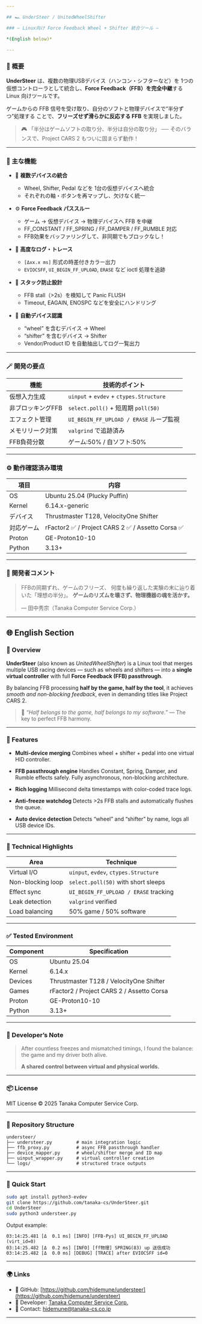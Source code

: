 ```yaml
---

## 🏎️ UnderSteer / UnitedWheelShifter

### ― Linux向け Force Feedback Wheel + Shifter 統合ツール ―

*(English below)*

---
```


### 🎯 概要

**UnderSteer** は、複数の物理USBデバイス（ハンコン・シフターなど）を
1つの仮想コントローラとして統合し、**Force Feedback（FFB）を完全中継**する
Linux 向けツールです。

ゲームからの FFB 信号を受け取り、自分のソフトと物理デバイスで“半分ずつ”処理する
ことで、**フリーズせず滑らかに反応する FFB** を実現しました。

> 🎮 「半分はゲームソフトの取り分、半分は自分の取り分」
> ── そのバランスで、Project CARS 2 もついに固まらず動作！

---

### 🧩 主な機能

* 🧠 **複数デバイスの統合**

  * Wheel, Shifter, Pedal などを 1台の仮想デバイスへ統合
  * それぞれの軸・ボタンを再マップし、欠けなく統一

* ⚙️ **Force Feedback パススルー**

  * ゲーム → 仮想デバイス → 物理デバイスへ FFB を中継
  * FF_CONSTANT / FF_SPRING / FF_DAMPER / FF_RUMBLE 対応
  * FFB効果をバッファリングして、非同期でもブロックなし！

* 🧾 **高度なログ・トレース**

  * `[Δxx.x ms]` 形式の時差付きカラー出力
  * `EVIOCSFF`, `UI_BEGIN_FF_UPLOAD`, `ERASE` など ioctl 処理を追跡

* 🧯 **スタック防止設計**

  * FFB stall（>2s）を検知して Panic FLUSH
  * Timeout, EAGAIN, ENOSPC などを安全にハンドリング

* 🧠 **自動デバイス認識**

  * “wheel” を含むデバイス → Wheel
  * “shifter” を含むデバイス → Shifter
  * Vendor/Product ID を自動抽出してログ一覧出力

---

### 🪄 開発の要点

| 機能         | 技術的ポイント                                 |
| ---------- | --------------------------------------- |
| 仮想入力生成     | `uinput` + `evdev` + `ctypes.Structure` |
| 非ブロッキングFFB | `select.poll()` + 短周期 `poll(50)`        |
| エフェクト管理    | `UI_BEGIN_FF_UPLOAD / ERASE` ループ監視      |
| メモリリーク対策   | `valgrind` で追跡済み                        |
| FFB負荷分散    | ゲーム:50% / 自ソフト:50%                      |

---

### ⚙️ 動作確認済み環境

| 項目     | 内容                                              |
| ------ | ----------------------------------------------- |
| OS     | Ubuntu 25.04 (Plucky Puffin)                    |
| Kernel | 6.14.x-generic                                  |
| デバイス   | Thrustmaster T128, VelocityOne Shifter          |
| 対応ゲーム  | rFactor2 ✅ / Project CARS 2 ✅ / Assetto Corsa ✅ |
| Proton | GE-Proton10-10                                  |
| Python | 3.13+                                           |

---

### 🧠 開発者コメント

> FFBの同期ずれ、ゲームのフリーズ、
> 何度も繰り返した実験の末に辿り着いた「理想の半分」。
> **ゲームのリズムを壊さず、物理機器の魂を活かす。**
>
> ― 田中秀宗（Tanaka Computer Service Corp.）

---

## 🌐 English Section

### 🎯 Overview

**UnderSteer** (also known as *UnitedWheelShifter*) is a Linux tool that merges multiple USB racing devices — such as wheels and shifters — into a **single virtual controller** with full **Force Feedback (FFB) passthrough**.

By balancing FFB processing **half by the game, half by the tool**,
it achieves *smooth and non-blocking feedback*, even in demanding titles like Project CARS 2.

> 🏁 *“Half belongs to the game, half belongs to my software.”*
> — The key to perfect FFB harmony.

---

### 🧩 Features

* **Multi-device merging**
  Combines wheel + shifter + pedal into one virtual HID controller.

* **FFB passthrough engine**
  Handles Constant, Spring, Damper, and Rumble effects safely.
  Fully asynchronous, non-blocking architecture.

* **Rich logging**
  Millisecond delta timestamps with color-coded trace logs.

* **Anti-freeze watchdog**
  Detects >2s FFB stalls and automatically flushes the queue.

* **Auto device detection**
  Detects “wheel” and “shifter” by name, logs all USB device IDs.

---

### 🧱 Technical Highlights

| Area              | Technique                             |
| ----------------- | ------------------------------------- |
| Virtual I/O       | `uinput`, `evdev`, `ctypes.Structure` |
| Non-blocking loop | `select.poll(50)` with short sleeps   |
| Effect sync       | `UI_BEGIN_FF_UPLOAD / ERASE` tracking |
| Leak detection    | `valgrind` verified                   |
| Load balancing    | 50% game / 50% software               |

---

### ✅ Tested Environment

| Component | Specification                             |
| --------- | ----------------------------------------- |
| OS        | Ubuntu 25.04                              |
| Kernel    | 6.14.x                                    |
| Devices   | Thrustmaster T128 / VelocityOne Shifter   |
| Games     | rFactor2 / Project CARS 2 / Assetto Corsa |
| Proton    | GE-Proton10-10                            |
| Python    | 3.13+                                     |

---

### 💬 Developer’s Note

> After countless freezes and mismatched timings,
> I found the balance: the game and my driver both alive.
>
> **A shared control between virtual and physical worlds.**

---

### 📦 License

MIT License © 2025 Tanaka Computer Service Corp.

---

### 🧰 Repository Structure

```
understeer/
├── understeer.py         # main integration logic
├── ffb_proxy.py          # async FFB passthrough handler
├── device_mapper.py      # wheel/shifter merge and ID map
├── uinput_wrapper.py     # virtual controller creation
└── logs/                 # structured trace outputs
```

---

### 🚀 Quick Start

```bash
sudo apt install python3-evdev
git clone https://github.com/tanaka-cs/UnderSteer.git
cd UnderSteer
sudo python3 understeer.py
```

Output example:

```
03:14:25.481 [Δ  0.1 ms] [INFO] [FFB-Pys] UI_BEGIN_FF_UPLOAD (virt_id=0)
03:14:25.482 [Δ  0.2 ms] [INFO] [ff物理] SPRING(83) up 送信成功
03:14:25.482 [Δ  0.0 ms] [DEBUG] [TRACE] after EVIOCSFF id=0
```

---

### 🌍 Links

* 🏁 GitHub: [https://github.com/hidemune/understeer](https://github.com/hidemune/understeer)
* 🧠 Developer: [Tanaka Computer Service Corp.](https://tanaka-cs.co.jp)
* 💬 Contact: [hidemune@tanaka-cs.co.jp](mailto:hidemune@tanaka-cs.co.jp)

---


